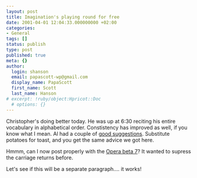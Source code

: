 ```yaml
---
layout: post
title: Imagination's playing round for free
date: 2001-04-01 12:04:33.000000000 +02:00
categories:
- General
tags: []
status: publish
type: post
published: true
meta: {}
author:
  login: shanson
  email: papascott-wp@gmail.com
  display_name: PapaScott
  first_name: Scott
  last_name: Hanson
# excerpt: !ruby/object:Hpricot::Doc
  # options: {}
---
```

<p>Christopher's doing better today. He was up at 6:30 reciting his entire vocabulary in alphabetical order. Constistency has improved as well, if you know what I mean. Al had a couple of <a href="http://shanson.editthispage.com/discuss/msgReader$546?mode=day">good suggestions</a>. Substitute potatoes for toast, and you get the same advice we got here.</p>
<p>Hmmm, can I now post properly with the <a href="http://www.opera.com/linux/">Opera beta 7</a>? It wanted to supress the carriage returns before.</p>
<p>Let's see if this will be a separate paragraph.... it works!</p>

